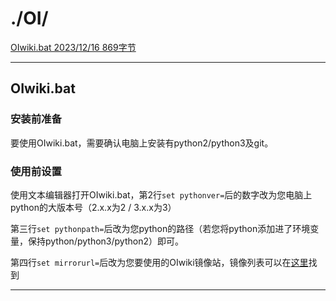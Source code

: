 # ./OI/

[OIwiki.bat 2023/12/16 869字节][下载链接]

---

## OIwiki.bat

### 安装前准备

要使用OIwiki.bat，需要确认电脑上安装有python2/python3及git。

### 使用前设置

使用文本编辑器打开OIwiki.bat，第2行`set pythonver=`后的数字改为您电脑上python的大版本号（2.x.x为2 / 3.x.x为3）

第三行`set pythonpath=`后改为您python的路径（若您将python添加进了环境变量，保持python/python3/python2）即可。

第四行`set mirrorurl=`后改为您要使用的OIwiki镜像站，镜像列表可以在[这里](https://status.oi-wiki.org/)找到

---

[下载链接]: https://gi-b716.github.io/assets/files/OI/_files/OIwiki.bat

